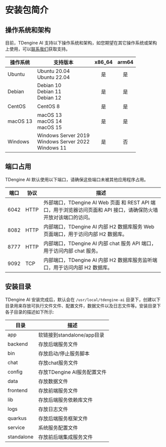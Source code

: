 # 安装包简介

## 操作系统和架构

目前，TDengine AI 支持以下操作系统和架构，如您期望在其它操作系统或架构上使用，可以[联系我们](https://www.taosdata.com/contactus)获取支持。

|操作系统|支持版本|x86_64|arm64|
|---|---|:---:|:---:|
| Ubuntu   | Ubuntu 20.04<br/>Ubuntu 22.04 | 是 | 是 |
| Debian   | Debian 10<br/>Debian 11<br/>Debian 12 | 是 | 是 |
| CentOS   | CentOS 8 | 是 | 是 |
| macOS 13 | macOS 13<br/>macOS 14<br/>macOS 15 | 是 | 是 |
| Windows  | Windows Server 2019<br/>Windows Server 2022<br/>Windows 11 | 是 | 否 |

## 端口占用

TDengine AI 默认使用以下端口，请确保这些端口未被其他应用程序占用。

| 端口 | 协议 | 描述 |
|------|------|---------|
| 6042 | HTTP | 外部端口，TDengine AI Web 页面 和 REST API 端口，用于浏览器访问页面和 API 接口，请确保防火墙开放对该端口的访问。|
| 8082 | HTTP | 内部端口，TDengine AI 内部 H2 数据库服务 Web 页面端口，用于访问内部 H2 数据库。 |
| 8777 | HTTP | 内部端口，TDengine AI 内部 chat 服务 API 端口，用于访问内部 chat 服务。 |
| 9092 | TCP  | 内部端口，TDengine AI 内部 H2 数据库服务监听端口，用于访问内部 H2 数据库。 |

## 安装目录

TDengine AI 安装完成后，默认会在 `/usr/local/tdengine-ai` 目录下，创建以下目录用来存放可执行文件文件、配置文件，数据文件以及日志文件等。安装目录下各子目录的描述如下所示:

| 目录        | 描述	|
|------------|---|
| app        | 软链接到standalone/app目录 |
| backend    | 存放后端服务文件 |
| bin        | 存放启动/停止服务脚本 |
| chat       | 存放chat服务文件 |
| config      | 存放TDengine AI服务配置文件 |
| data       | 存放数据文件 |
| frontend   | 存放前端服务文件 |
| lib        | 存放后端服务依赖库文件 |
| logs       | 存放日志文件 |
| quarkus    | 存放后端服务框架文件 |
| service    | 系统服务配置文件 |
| standalone | 存放前后端集成服务文件 |
